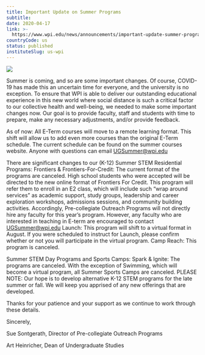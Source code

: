 ```yaml
---
title: Important Update on Summer Programs
subtitle: 
date: 2020-04-17
link: >-
  https://www.wpi.edu/news/announcements/important-update-summer-programs
countryCode: us
status: published
instituteSlug: us-wpi
---
```

![](https://www.wpi.edu/sites/default/files/favicon.ico)

Summer is coming, and so are some important changes. Of course, COVID-19 has made this an uncertain time for everyone, and the university is no exception. To ensure that WPI is able to deliver our outstanding educational experience in this new world where social distance is such a critical factor to our collective health and well-being, we needed to make some important changes now. Our goal is to provide faculty, staff and students with time to prepare, make any necessary adjustments, and/or provide feedback.



As of now: All E-Term courses will move to a remote learning format. This shift will allow us to add even more courses than the original E-Term schedule. The current schedule can be found on the summer courses website. Anyone with questions can email UGSummer@wpi.edu

There are significant changes to our (K-12) Summer STEM Residential Programs: Frontiers & Frontiers-For-Credit: The current format of the programs are canceled. High school students who were accepted will be directed to the new online format of Frontiers For Credit. This program will refer them to enroll in an E2 class, which will include such “wrap around services” as academic support, study groups, leadership and career exploration workshops, admissions sessions, and community building activities. Accordingly, Pre-collegiate Outreach Programs will not directly hire any faculty for this year’s program. However, any faculty who are interested in teaching in E-term are encouraged to contact UGSummer@wpi.edu Launch: This program will shift to a virtual format in August. If you were scheduled to instruct for Launch, please confirm whether or not you will participate in the virtual program. Camp Reach: This program is canceled.

Summer STEM Day Programs and Sports Camps: Spark & Ignite: The programs are canceled. With the exception of Swimming, which will become a virtual program, all Summer Sports Camps are canceled. PLEASE NOTE: Our hope is to develop alternative K-12 STEM programs for the late summer or fall. We will keep you apprised of any new offerings that are developed.

Thanks for your patience and your support as we continue to work through these details.



Sincerely,



Sue Sontgerath, Director of Pre-collegiate Outreach Programs​​​​​​

Art Heinricher, Dean of Undergraduate Studies